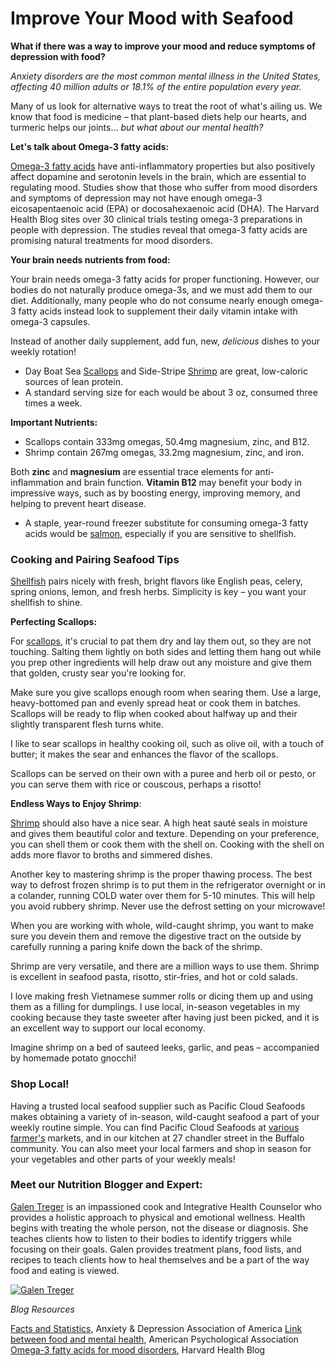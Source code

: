 # Improve Your Mood with Seafood

**What if there was a way to improve your mood and reduce symptoms of depression with food?**

*Anxiety disorders are the most common mental illness in the United States, affecting 40 million adults or 18.1% of the entire population every year.*

Many of us look for alternative ways to treat the root of what's ailing us. We know that food is medicine – that plant-based diets help our hearts, and turmeric helps our joints… *but what about our mental health?*

**Let's talk about Omega-3 fatty acids:**

[Omega-3 fatty acids](https://www.apa.org/monitor/2017/09/food-mental-health) have anti-inflammatory properties but also positively affect dopamine and serotonin levels in the brain, which are essential to regulating mood. Studies show that those who suffer from mood disorders and symptoms of depression may not have enough omega-3 eicosapentaenoic acid (EPA) or docosahexaenoic acid (DHA). The Harvard Health Blog sites over 30 clinical trials testing omega-3 preparations in people with depression. The studies reveal that omega-3 fatty acids are promising natural treatments for mood disorders.

**Your brain needs nutrients from food:**

Your brain needs omega-3 fatty acids for proper functioning. However, our bodies do not naturally produce omega-3s, and we must add them to our diet. Additionally, many people who do not consume nearly enough omega-3 fatty acids instead look to supplement their daily vitamin intake with omega-3 capsules.

Instead of another daily supplement, add fun, new, *delicious* dishes to your weekly rotation!

* Day Boat Sea [Scallops](https://pacificcloudseafoods.com/search?type=product%2Cpage%2Carticle&q=scallop) and Side-Stripe [Shrimp](https://pacificcloudseafoods.com/search?q=shrimp) are great, low-caloric sources of lean protein.
* A standard serving size for each would be about 3 oz, consumed three times a week.

**Important Nutrients:**

* Scallops contain 333mg omegas, 50.4mg magnesium, zinc, and B12.
* Shrimp contain 267mg omegas, 33.2mg magnesium, zinc, and iron.

Both **zinc** and **magnesium** are essential trace elements for anti-inflammation and brain function. **Vitamin B12** may benefit your body in impressive ways, such as by boosting energy, improving memory, and helping to prevent heart disease.

* A staple, year-round freezer substitute for consuming omega-3 fatty acids would be [salmon](https://pacificcloudseafoods.com/search?q=salmon), especially if you are sensitive to shellfish.

### **Cooking and Pairing Seafood Tips**

[Shellfish](https://pacificcloudseafoods.com/search?q=shellfish) pairs nicely with fresh, bright flavors like English peas, celery, spring onions, lemon, and fresh herbs. Simplicity is key – you want your shellfish to shine.

**Perfecting Scallops:**

For [scallops](https://pacificcloudseafoods.com/search?type=product%2Cpage%2Carticle&q=scallop), it's crucial to pat them dry and lay them out, so they are not touching. Salting them lightly on both sides and letting them hang out while you prep other ingredients will help draw out any moisture and give them that golden, crusty sear you're looking for.

Make sure you give scallops enough room when searing them. Use a large, heavy-bottomed pan and evenly spread heat or cook them in batches. Scallops will be ready to flip when cooked about halfway up and their slightly transparent flesh turns white.

I like to sear scallops in healthy cooking oil, such as olive oil, with a touch of butter; it makes the sear and enhances the flavor of the scallops.

Scallops can be served on their own with a puree and herb oil or pesto, or you can serve them with rice or couscous, perhaps a risotto!

**Endless Ways to Enjoy Shrimp**:

[Shrimp](https://pacificcloudseafoods.com/search?q=shrimp) should also have a nice sear. A high heat sauté seals in moisture and gives them beautiful color and texture. Depending on your preference, you can shell them or cook them with the shell on. Cooking with the shell on adds more flavor to broths and simmered dishes.

Another key to mastering shrimp is the proper thawing process. The best way to defrost frozen shrimp is to put them in the refrigerator overnight or in a colander, running COLD water over them for 5-10 minutes. This will help you avoid rubbery shrimp. Never use the defrost setting on your microwave!

When you are working with whole, wild-caught shrimp, you want to make sure you devein them and remove the digestive tract on the outside by carefully running a paring knife down the back of the shrimp.

Shrimp are very versatile, and there are a million ways to use them. Shrimp is excellent in seafood pasta, risotto, stir-fries, and hot or cold salads.

I love making fresh Vietnamese summer rolls or dicing them up and using them as a filling for dumplings. I use local, in-season vegetables in my cooking because they taste sweeter after having just been picked, and it is an excellent way to support our local economy.

Imagine shrimp on a bed of sauteed leeks, garlic, and peas – accompanied by homemade potato gnocchi!

### **Shop Local!**

Having a trusted local seafood supplier such as Pacific Cloud Seafoods makes obtaining a variety of in-season, wild-caught seafood a part of your weekly routine simple. You can find Pacific Cloud Seafoods at [various farmer's](https://pacificcloudseafoods.com/pages/find-us) markets, and in our kitchen at 27 chandler street in the Buffalo community. You can also meet your local farmers and shop in season for your vegetables and other parts of your weekly meals!

### **Meet our Nutrition Blogger and Expert:**

[Galen Treger](https://galentreger.com/) is an impassioned cook and Integrative Health Counselor who provides a holistic approach to physical and emotional wellness. Health begins with treating the whole person, not the disease or diagnosis. She teaches clients how to listen to their bodies to identify triggers while focusing on their goals. Galen provides treatment plans, food lists, and recipes to teach clients how to heal themselves and be a part of the way food and eating is viewed. 

[![Galen Treger](https://cdn.shopify.com/s/files/1/0419/3206/2870/files/Bio_Pic_240x240.jpg?v=1659484926)](https://galentreger.com/)

*Blog Resources*

[Facts and Statistics,](https://adaa.org/understanding-anxiety/facts-statistics#:~:text=Did%20You%20Know%3F,of%20those%20suffering%20receive%20treatment.) Anxiety & Depression Association of America
[Link between food and mental health](https://www.apa.org/monitor/2017/09/food-mental-health), American Psychological Association
[Omega-3 fatty acids for mood disorders](https://www.health.harvard.edu/blog/omega-3-fatty-acids-for-mood-disorders-2018080314414), Harvard Health Blog